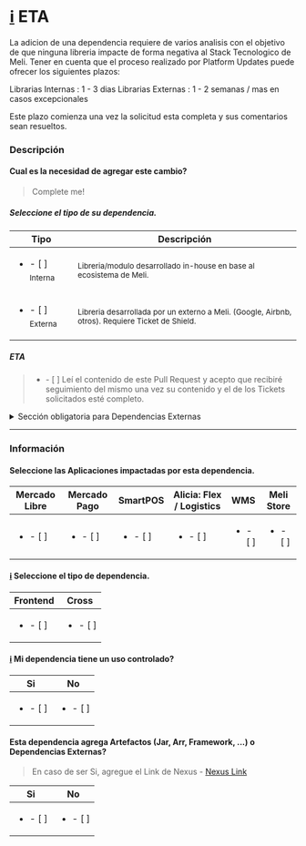 # [ℹ️](https://github.com/mercadolibre/mobile-dependencies_whitelist/blob/feature/update-readme-frontend-cross/README.md#libreria-frontend-x-cross) ETA

La adicion de una dependencia requiere de varios analisis con el objetivo de que ninguna libreria impacte de forma negativa al Stack Tecnologico de Meli. Tener en cuenta que el proceso realizado por Platform Updates puede ofrecer los siguientes plazos:

Librarias Internas : 1 - 3 dias
Librarias Externas : 1 - 2 semanas / mas en casos excepcionales

Este plazo comienza una vez la solicitud esta completa y sus comentarios sean resueltos.

### Descripción

#### Cual es la necesidad de agregar este cambio?

> Complete me!

##### Seleccione el tipo de su dependencia.

| Tipo | Descripción |
|-----|--------------|
| <ul><li>- [ ] <sub>Interna</sub></li></ul> | <sub>Libreria/modulo desarrollado in-house en base al ecosistema de Meli.</sub>                    |
| <ul><li>- [ ] <sub>Externa</sub></li></ul> | <sub>Libreria desarrollada por un externo a Meli. (Google, Airbnb, otros). Requiere Ticket de Shield.</sub> |

##### ETA

> <ul><li>- [ ] Leí el contenido de este Pull Request y acepto que recibiré seguimiento del mismo una vez su contenido y el de los Tickets solicitados esté completo.</li></ul>

<details>
<summary>Sección obligatoria para Dependencias Externas</summary>

#### [ℹ️](https://sites.google.com/mercadolibre.com/mobile/arquitectura/allowlist) SHIELD Ticket

##### Link de los Tickets

| Descripción | Android | iOS |
|-------------|---------|-----|
| <sub>Dependencia Externa con Artefacto en Nexus</sub> | <a href="#"><sub>Upload an artifact Android to Repository</sub></a> | <a href="#"><sub>Upload an artifact iOS to Repository</sub></a> |
| <sub>Dependencia Externa</sub>            | <a href="#"><sub>External Dependency Analysis Android</sub></a>     | <a href="#"><sub>External Dependency Analysis iOS</sub></a>      |

##### Agregue el Ticket de Shield.
> [Dependency Shield Ticket]()

</details>

---

### Información

#### Seleccione las Aplicaciones impactadas por esta dependencia.

| Mercado Libre | Mercado Pago | SmartPOS | Alicia: Flex / Logistics  | WMS | Meli Store |
|---------------|----------------|------------|----------------------|-------|-----------|
| <ul><li>- [ ] </li></ul> | <ul><li>- [ ] </li></ul> | <ul><li>- [ ] </li></ul>  | <ul><li>- [ ] </li></ul>  | <ul><li>- [ ] </li></ul> | <ul><li>- [ ] </li></ul>  |

#### [ℹ️](https://github.com/mercadolibre/mobile-dependencies_whitelist/blob/feature/update-readme-frontend-cross/README.md#libreria-frontend-x-cross) Seleccione el tipo de dependencia.

| Frontend  | Cross  |
|----------|--------|
| <ul><li>- [ ] </li></ul> | <ul><li>- [ ] </li></ul> |

#### [ℹ️](https://github.com/mercadolibre/mobile-dependencies_whitelist/blob/feature/update-readme-frontend-cross/README.md#support-for-granular-dependencies) Mi dependencia tiene un uso controlado?

| Si | No |
|---|----|
| <ul><li>- [ ] </li></ul> | <ul><li>- [ ] </li></ul> |

#### Esta dependencia agrega Artefactos (Jar, Arr, Framework, ...) o Dependencias Externas?

> En caso de ser Si, agregue el Link de Nexus - [Nexus Link](www.google.com)

| Si | No |
|---|----|
| <ul><li>- [ ] </li></ul> | <ul><li>- [ ] </li></ul> |
